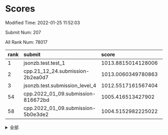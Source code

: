 # Scores

Modified Time: 2022-01-25 11:52:03

Submit Num: 207

All Rank Num: 78017

| rank |               submit               |       score        |       sigma        | pk_num |
| :--- | :--------------------------------- | :----------------- | :----------------- | :----- |
| 1    | jsonzb.test.test_1                 | 1013.8815014128006 | 0.8310547423861737 | 1509   |
| 2    | cpp.21_12_24.submission-2b2ea0d7   | 1013.0060349780863 | 0.8031856105967685 | 1511   |
| 3    | jsonzb.test.submission_level_4     | 1012.5517161567404 | 0.8092364925615467 | 1509   |
| 54   | cpp.2022_01_09.submission-816672bd | 1005.416513427902  | 0.7297656290804901 | 1512   |
| 58   | cpp.2022_01_09.submission-5b0e3de2 | 1004.5152982225022 | 0.7175689626100511 | 1509   |


<details>
<summary>全部</summary>

| rank |                 submit                 |       score        |       sigma        | pk_num |
| :--- | :------------------------------------- | :----------------- | :----------------- | :----- |
| 1    | jsonzb.test.test_1                     | 1013.8815014128006 | 0.8310547423861737 | 1509   |
| 2    | cpp.21_12_24.submission-2b2ea0d7       | 1013.0060349780863 | 0.8031856105967685 | 1511   |
| 3    | jsonzb.test.submission_level_4         | 1012.5517161567404 | 0.8092364925615467 | 1509   |
| 4    | gobigger.level_3.submission_level_3_41 | 1012.2142907948943 | 0.7946060993101919 | 1512   |
| 5    | gobigger.level_3.submission_level_3_42 | 1011.2747510213208 | 0.755126447327582  | 1507   |
| 6    | gobigger.level_3.submission_level_3_39 | 1011.2497035611875 | 0.7676807539232766 | 1508   |
| 7    | gobigger.level_3.submission_level_3_37 | 1011.2343551649664 | 0.7531679575477656 | 1509   |
| 8    | gobigger.level_3.submission_level_3_9  | 1011.2045598459418 | 0.803025396381751  | 1507   |
| 9    | gobigger.level_3.submission_level_3_5  | 1011.2028789069701 | 0.7624047735237894 | 1512   |
| 10   | gobigger.level_3.submission_level_3_33 | 1011.1640904822422 | 0.7748948199935495 | 1510   |
| 11   | gobigger.level_3.submission_level_3_19 | 1011.1459340536932 | 0.7650064086202839 | 1507   |
| 12   | gobigger.level_3.submission_level_3_27 | 1011.1440207848807 | 0.7752885281779884 | 1504   |
| 13   | gobigger.level_3.submission_level_3_21 | 1010.9961552075563 | 0.7597049110141882 | 1505   |
| 14   | gobigger.level_3.submission_level_3_43 | 1010.9822196861023 | 0.7480160154811567 | 1511   |
| 15   | gobigger.level_3.submission_level_3_3  | 1010.743984220564  | 0.7542786995482854 | 1513   |
| 16   | gobigger.level_3.submission_level_3_12 | 1010.7254945236488 | 0.7639043260014984 | 1506   |
| 17   | gobigger.level_3.submission_level_3_11 | 1010.6529922361087 | 0.7476042255989286 | 1504   |
| 18   | gobigger.level_3.submission_level_3_30 | 1010.494161955471  | 0.750131387034338  | 1508   |
| 19   | gobigger.level_3.submission_level_3_35 | 1010.418065276869  | 0.7531410263271942 | 1511   |
| 20   | gobigger.level_3.submission_level_3_14 | 1010.3654420139337 | 0.7489851042763863 | 1508   |
| 21   | gobigger.level_3.submission_level_3_6  | 1010.2758167287009 | 0.7399321872715873 | 1509   |
| 22   | gobigger.level_3.submission_level_3_4  | 1010.2248675725708 | 0.7601602409553246 | 1508   |
| 23   | gobigger.level_3.submission_level_3_44 | 1010.2205461860599 | 0.7579268673752385 | 1510   |
| 24   | gobigger.level_3.submission_level_3_1  | 1010.204131125474  | 0.7414544255180489 | 1507   |
| 25   | gobigger.level_3.submission_level_3_47 | 1010.202911776735  | 0.7675546325411305 | 1506   |
| 26   | gobigger.level_3.submission_level_3_40 | 1010.1517097482966 | 0.7302964210948049 | 1509   |
| 27   | gobigger.level_3.submission_level_3_38 | 1010.1273889064026 | 0.7804651477493088 | 1511   |
| 28   | gobigger.level_3.submission_level_3_10 | 1010.0973661737999 | 0.7705344041073389 | 1507   |
| 29   | gobigger.level_3.submission_level_3_28 | 1010.0971144054279 | 0.7566635892631932 | 1509   |
| 30   | gobigger.level_3.submission_level_3_18 | 1009.9799248982694 | 0.7694523383302386 | 1507   |
| 31   | gobigger.level_3.submission_level_3_31 | 1009.90183305951   | 0.7687455799085521 | 1511   |
| 32   | gobigger.level_3.submission_level_3_13 | 1009.8037568166707 | 0.7449958271957551 | 1508   |
| 33   | gobigger.level_3.submission_level_3_48 | 1009.7807467158036 | 0.7780077814839019 | 1503   |
| 34   | gobigger.level_3.submission_level_3_29 | 1009.7074834400047 | 0.7424298812767017 | 1509   |
| 35   | gobigger.level_3.submission_level_3_46 | 1009.6647455728161 | 0.7492983441249607 | 1508   |
| 36   | gobigger.level_3.submission_level_3_7  | 1009.5219956865697 | 0.7777588319120253 | 1508   |
| 37   | gobigger.level_3.submission_level_3_34 | 1009.4641397825111 | 0.7355529916570344 | 1510   |
| 38   | gobigger.level_3.submission_level_3_24 | 1009.427556106698  | 0.7193729646583882 | 1507   |
| 39   | gobigger.level_3.submission_level_3_2  | 1009.42385854123   | 0.7549480597340894 | 1502   |
| 40   | gobigger.level_3.submission_level_3_23 | 1009.3447340116242 | 0.77141936167428   | 1504   |
| 41   | gobigger.level_3.submission_level_3_22 | 1009.297476435857  | 0.7660577239217601 | 1507   |
| 42   | gobigger.level_3.submission_level_3_49 | 1009.277386925184  | 0.7849090887737431 | 1498   |
| 43   | gobigger.level_3.submission_level_3_45 | 1009.1365311898322 | 0.7431354284034644 | 1512   |
| 44   | gobigger.level_3.submission_level_3_32 | 1009.1126022675084 | 0.7509948592027869 | 1504   |
| 45   | gobigger.level_3.submission_level_3_26 | 1009.0571654147901 | 0.7546729534205032 | 1508   |
| 46   | gobigger.level_3.submission_level_3_17 | 1009.029944167704  | 0.7419602470450354 | 1506   |
| 47   | gobigger.level_3.submission_level_3_25 | 1008.9055332233845 | 0.7510591675255927 | 1508   |
| 48   | gobigger.level_3.submission_level_3_16 | 1008.8958090511007 | 0.7500882984559505 | 1509   |
| 49   | gobigger.level_3.submission_level_3_20 | 1008.8351105267297 | 0.7370212317552701 | 1506   |
| 50   | gobigger.level_3.submission_level_3_8  | 1008.7847870809815 | 0.7455781270852814 | 1510   |
| 51   | gobigger.level_3.submission_level_3_0  | 1008.6977522040174 | 0.7468150800051943 | 1508   |
| 52   | gobigger.level_3.submission_level_3_36 | 1008.487925485938  | 0.7489556417016779 | 1505   |
| 53   | gobigger.level_3.submission_level_3_15 | 1007.1757355889667 | 0.72832987754785   | 1508   |
| 54   | cpp.2022_01_09.submission-816672bd     | 1005.416513427902  | 0.7297656290804901 | 1512   |
| 55   | gobigger.level_1.submission_level_1_26 | 1005.2725514682714 | 0.7314081585046396 | 1510   |
| 56   | gobigger.level_1.submission_level_1_40 | 1005.2432959341884 | 0.7480328327381813 | 1507   |
| 57   | gobigger.level_1.submission_level_1_16 | 1004.5810459448745 | 0.7273690263750223 | 1508   |
| 58   | cpp.2022_01_09.submission-5b0e3de2     | 1004.5152982225022 | 0.7175689626100511 | 1509   |
| 59   | gobigger.level_1.submission_level_1_36 | 1004.4217160899215 | 0.7282213369159778 | 1501   |
| 60   | gobigger.level_1.submission_level_1_3  | 1004.4156914599928 | 0.7044457627443087 | 1504   |
| 61   | gobigger.level_1.submission_level_1_41 | 1004.3703930988063 | 0.7302970933833755 | 1512   |
| 62   | gobigger.level_1.submission_level_1_18 | 1004.3586370737859 | 0.7183303500230441 | 1504   |
| 63   | gobigger.level_1.submission_level_1_43 | 1004.191515007786  | 0.727908705745658  | 1506   |
| 64   | gobigger.level_1.submission_level_1_46 | 1004.1354802117421 | 0.7089211760829336 | 1508   |
| 65   | gobigger.level_1.submission_level_1_37 | 1004.0372882871575 | 0.7012289453252933 | 1511   |
| 66   | gobigger.level_1.submission_level_1_2  | 1003.8387029209943 | 0.7154151786790144 | 1508   |
| 67   | gobigger.level_1.submission_level_1_10 | 1003.8289742490681 | 0.7386551543067514 | 1509   |
| 68   | gobigger.level_1.submission_level_1_21 | 1003.7745519109571 | 0.7118509180992783 | 1506   |
| 69   | gobigger.level_1.submission_level_1_31 | 1003.7581783195843 | 0.7281163918650106 | 1501   |
| 70   | gobigger.level_1.submission_level_1_45 | 1003.727103912093  | 0.7067116256539073 | 1505   |
| 71   | gobigger.level_1.submission_level_1_19 | 1003.7044066399425 | 0.7210259393568366 | 1509   |
| 72   | gobigger.level_1.submission_level_1_34 | 1003.6992414988216 | 0.7145861355603655 | 1510   |
| 73   | gobigger.level_1.submission_level_1_28 | 1003.6768903110352 | 0.7110409921454397 | 1507   |
| 74   | gobigger.level_1.submission_level_1_49 | 1003.6550888104388 | 0.7103918162215525 | 1504   |
| 75   | gobigger.level_1.submission_level_1_47 | 1003.5817371872491 | 0.7173758900517805 | 1506   |
| 76   | gobigger.level_1.submission_level_1_17 | 1003.5754852957164 | 0.7203967032895133 | 1509   |
| 77   | gobigger.level_1.submission_level_1_25 | 1003.5390956554753 | 0.7189495436299983 | 1510   |
| 78   | gobigger.level_1.submission_level_1_4  | 1003.5189008472465 | 0.7158087903036083 | 1507   |
| 79   | gobigger.level_1.submission_level_1_22 | 1003.4902245538245 | 0.726221963018371  | 1507   |
| 80   | gobigger.level_1.submission_level_1_48 | 1003.4872393155848 | 0.7253332683545741 | 1508   |
| 81   | gobigger.level_1.submission_level_1_30 | 1003.4797682795872 | 0.7124544808910597 | 1505   |
| 82   | gobigger.level_1.submission_level_1_6  | 1003.3431379579861 | 0.7115128117224019 | 1501   |
| 83   | gobigger.level_1.submission_level_1_8  | 1003.1868997277891 | 0.7108606816396027 | 1512   |
| 84   | gobigger.level_1.submission_level_1_1  | 1003.154222684962  | 0.7071097221507939 | 1504   |
| 85   | gobigger.level_1.submission_level_1_20 | 1003.1254283337076 | 0.7201772515224941 | 1506   |
| 86   | gobigger.level_1.submission_level_1_32 | 1002.9482194513862 | 0.7170064338227972 | 1508   |
| 87   | gobigger.level_1.submission_level_1_35 | 1002.9405250007941 | 0.7203224398798196 | 1508   |
| 88   | gobigger.level_1.submission_level_1_11 | 1002.8305623761645 | 0.7161380936200419 | 1510   |
| 89   | gobigger.level_1.submission_level_1_15 | 1002.7823784606143 | 0.7242243388499292 | 1512   |
| 90   | gobigger.level_1.submission_level_1_23 | 1002.6317245980364 | 0.7075987971191514 | 1504   |
| 91   | gobigger.level_1.submission_level_1_27 | 1002.581891528366  | 0.7224586207203499 | 1508   |
| 92   | gobigger.level_1.submission_level_1_42 | 1002.5695785455741 | 0.7214078118839613 | 1508   |
| 93   | gobigger.level_1.submission_level_1_24 | 1002.3613288121308 | 0.7165067273823262 | 1509   |
| 94   | gobigger.level_1.submission_level_1_33 | 1002.3191720228508 | 0.7197969505049434 | 1504   |
| 95   | gobigger.level_1.submission_level_1_13 | 1002.3017793732553 | 0.7308461420136946 | 1511   |
| 96   | gobigger.level_1.submission_level_1_12 | 1002.2419938750885 | 0.7207560390517633 | 1508   |
| 97   | gobigger.level_1.submission_level_1_5  | 1002.2164100424334 | 0.7262182001583218 | 1509   |
| 98   | gobigger.level_1.submission_level_1_29 | 1002.1385101646459 | 0.7125196762318338 | 1509   |
| 99   | gobigger.level_1.submission_level_1_44 | 1002.1116743590121 | 0.7065210690031378 | 1510   |
| 100  | gobigger.level_1.submission_level_1_14 | 1002.1001734529281 | 0.7158452495704337 | 1504   |
| 101  | gobigger.level_1.submission_level_1_39 | 1002.0917807333624 | 0.7214321459780673 | 1506   |
| 102  | gobigger.level_1.submission_level_1_9  | 1002.0663943701944 | 0.7208065972892219 | 1506   |
| 103  | gobigger.level_1.submission_level_1_7  | 1001.8399479263351 | 0.7151035412612637 | 1510   |
| 104  | gobigger.level_1.submission_level_1_38 | 1001.7478008680025 | 0.7136734226576946 | 1508   |
| 105  | gobigger.level_1.submission_level_1_0  | 1001.303921094995  | 0.7149662991313405 | 1505   |
| 106  | gobigger.random.submission_random_40   | 996.9780129351565  | 0.7077465987554127 | 1512   |
| 107  | gobigger.random.submission_random_33   | 996.9037438160785  | 0.7132841659334294 | 1508   |
| 108  | gobigger.random.submission_random_32   | 996.8489881097378  | 0.7339657131030136 | 1507   |
| 109  | gobigger.random.submission_random_26   | 996.7934282154737  | 0.723027264111035  | 1509   |
| 110  | gobigger.random.submission_random_19   | 996.6524111568604  | 0.7062394577150498 | 1506   |
| 111  | gobigger.random.submission_random_42   | 996.6195966432037  | 0.7041212860972299 | 1512   |
| 112  | gobigger.random.submission_random_31   | 996.6109067439133  | 0.7067160121911958 | 1507   |
| 113  | gobigger.random.submission_random_37   | 996.5739750320532  | 0.7120861508134891 | 1508   |
| 114  | gobigger.random.submission_random_48   | 996.5632896669973  | 0.7101541072527935 | 1507   |
| 115  | gobigger.random.submission_random_20   | 996.5119039938043  | 0.7064166183336044 | 1505   |
| 116  | gobigger.random.submission_random_6    | 996.4033271438501  | 0.718128483332148  | 1508   |
| 117  | gobigger.random.submission_random_43   | 996.4002898955168  | 0.7240597094827236 | 1509   |
| 118  | gobigger.random.submission_random_8    | 996.3650148247433  | 0.7172549658119834 | 1509   |
| 119  | gobigger.random.submission_random_0    | 996.3606044823015  | 0.7207921814596894 | 1507   |
| 120  | gobigger.random.submission_random_36   | 996.1991296753135  | 0.7117535107154287 | 1505   |
| 121  | gobigger.random.submission_random_25   | 996.1794638714026  | 0.6941855335194473 | 1510   |
| 122  | gobigger.random.submission_random_46   | 996.1266286854553  | 0.7145114703231895 | 1507   |
| 123  | gobigger.random.submission_random_11   | 996.0345587768993  | 0.6976464522519839 | 1506   |
| 124  | gobigger.random.submission_random_4    | 995.8735251777158  | 0.7173325529144982 | 1506   |
| 125  | gobigger.random.submission_random_47   | 995.8650439889215  | 0.7243147127633734 | 1507   |
| 126  | gobigger.random.submission_random_34   | 995.8541503838351  | 0.7080638556774788 | 1510   |
| 127  | gobigger.random.submission_random_29   | 995.8464925354544  | 0.7229406994352129 | 1508   |
| 128  | gobigger.random.submission_random_5    | 995.8165251422445  | 0.7065368217828562 | 1510   |
| 129  | gobigger.random.submission_random_22   | 995.8144519534452  | 0.7071077419797499 | 1507   |
| 130  | gobigger.random.submission_random_18   | 995.753574444084   | 0.6994741499391004 | 1507   |
| 131  | gobigger.random.submission_random_1    | 995.7349105077851  | 0.7020011020956262 | 1507   |
| 132  | gobigger.random.submission_random_21   | 995.7258358246355  | 0.7234867927138743 | 1507   |
| 133  | gobigger.random.submission_random_24   | 995.7226735653169  | 0.7142381991627467 | 1510   |
| 134  | gobigger.random.submission_random_10   | 995.7156635447556  | 0.707444255456267  | 1507   |
| 135  | gobigger.random.submission_random_14   | 995.7078324713253  | 0.7122988091224538 | 1505   |
| 136  | gobigger.random.submission_random_49   | 995.6623282958722  | 0.7278634314563652 | 1507   |
| 137  | gobigger.random.submission_random_2    | 995.5980032798262  | 0.716703684334493  | 1509   |
| 138  | gobigger.random.submission_random_3    | 995.571734119168   | 0.7026876342206559 | 1506   |
| 139  | gobigger.random.submission_random_41   | 995.5681922149132  | 0.7175004727659612 | 1503   |
| 140  | gobigger.random.submission_random_30   | 995.5593825819303  | 0.7092456539268644 | 1504   |
| 141  | gobigger.random.submission_random_45   | 995.5332682539477  | 0.7131616203318856 | 1509   |
| 142  | gobigger.random.submission_random_9    | 995.5210572714421  | 0.703957145982416  | 1505   |
| 143  | gobigger.random.submission_random_35   | 995.49346127445    | 0.7283847101899499 | 1511   |
| 144  | gobigger.random.submission_random_27   | 995.489684991322   | 0.723248881159195  | 1506   |
| 145  | gobigger.random.submission_random_17   | 995.4590384945244  | 0.725958783320252  | 1503   |
| 146  | gobigger.random.submission_random_7    | 995.4046813504401  | 0.7128916689206094 | 1510   |
| 147  | gobigger.random.submission_random_23   | 995.2690949634172  | 0.7096566752128701 | 1507   |
| 148  | gobigger.random.submission_random_44   | 995.2063792485569  | 0.7090771394164563 | 1503   |
| 149  | gobigger.random.submission_random_39   | 995.2062711336347  | 0.7221547374638407 | 1512   |
| 150  | gobigger.random.submission_random_12   | 995.1787348226486  | 0.716657817565747  | 1511   |
| 151  | gobigger.random.submission_random_28   | 995.0521734177329  | 0.7108717801681614 | 1507   |
| 152  | gobigger.random.submission_random_13   | 994.8882672264323  | 0.719304496962043  | 1507   |
| 153  | gobigger.random.submission_random_15   | 994.7596553973067  | 0.7063719537447305 | 1511   |
| 154  | gobigger.random.submission_random_16   | 994.4145859862624  | 0.7108433888762882 | 1501   |
| 155  | gobigger.random.submission_random_38   | 994.2272851497004  | 0.7025037635618583 | 1503   |
| 156  | gobigger.level_2.submission_level_2_43 | 993.979659781578   | 0.7314548283527951 | 1505   |
| 157  | gobigger.level_2.submission_level_2_32 | 993.3830343389264  | 0.7203601176523211 | 1507   |
| 158  | gobigger.level_2.submission_level_2_30 | 993.1630195124598  | 0.7485169325575186 | 1508   |
| 159  | gobigger.level_2.submission_level_2_45 | 993.0381521944264  | 0.766775069002503  | 1507   |
| 160  | gobigger.level_2.submission_level_2_10 | 992.9876442181204  | 0.7448661937346278 | 1506   |
| 161  | gobigger.level_2.submission_level_2_9  | 992.9838880041375  | 0.7430935076482609 | 1509   |
| 162  | gobigger.level_2.submission_level_2_2  | 992.963020160223   | 0.7234976498778423 | 1506   |
| 163  | gobigger.level_2.submission_level_2_0  | 992.9278557643447  | 0.7249799924743097 | 1509   |
| 164  | gobigger.level_2.submission_level_2_42 | 992.8508573822787  | 0.7502334401740736 | 1505   |
| 165  | gobigger.level_2.submission_level_2_12 | 992.8058538448342  | 0.7368585920377053 | 1504   |
| 166  | gobigger.level_2.submission_level_2_5  | 992.7121264631785  | 0.7385333282557557 | 1506   |
| 167  | gobigger.level_2.submission_level_2_28 | 992.6890477297106  | 0.7581233244658879 | 1509   |
| 168  | gobigger.level_2.submission_level_2_23 | 992.6857881298929  | 0.7299239142057078 | 1503   |
| 169  | gobigger.level_2.submission_level_2_4  | 992.5541375074498  | 0.7321684409770483 | 1506   |
| 170  | gobigger.level_2.submission_level_2_13 | 992.5098552972596  | 0.7245020788271404 | 1509   |
| 171  | gobigger.level_2.submission_level_2_26 | 992.5014562319691  | 0.7283419139593118 | 1507   |
| 172  | gobigger.level_2.submission_level_2_19 | 992.4315286428152  | 0.748979955898849  | 1511   |
| 173  | gobigger.level_2.submission_level_2_24 | 992.4183320332019  | 0.7500264126027298 | 1509   |
| 174  | gobigger.level_2.submission_level_2_3  | 992.3821147276841  | 0.7419628957031026 | 1506   |
| 175  | gobigger.level_2.submission_level_2_22 | 992.3375816252008  | 0.7240997315306873 | 1506   |
| 176  | gobigger.level_2.submission_level_2_49 | 992.1454354585926  | 0.7410221778124108 | 1508   |
| 177  | gobigger.level_2.submission_level_2_38 | 992.127687385658   | 0.754496240275156  | 1507   |
| 178  | gobigger.level_2.submission_level_2_8  | 992.1166865973107  | 0.743115985897654  | 1510   |
| 179  | gobigger.level_2.submission_level_2_47 | 992.0979271660019  | 0.7280347629258964 | 1507   |
| 180  | gobigger.level_2.submission_level_2_15 | 992.0637085150116  | 0.7415802911267297 | 1505   |
| 181  | gobigger.level_2.submission_level_2_46 | 991.9620499751559  | 0.7484519604500046 | 1506   |
| 182  | gobigger.level_2.submission_level_2_36 | 991.8771687262138  | 0.7600084271850914 | 1509   |
| 183  | gobigger.level_2.submission_level_2_44 | 991.8433756974076  | 0.7357990445575222 | 1508   |
| 184  | gobigger.level_2.submission_level_2_11 | 991.7683029283901  | 0.7429939602238815 | 1509   |
| 185  | gobigger.level_2.submission_level_2_40 | 991.7548376424064  | 0.7578029458531391 | 1506   |
| 186  | gobigger.level_2.submission_level_2_17 | 991.7484543242912  | 0.7360059976397165 | 1504   |
| 187  | gobigger.level_2.submission_level_2_33 | 991.6555025530193  | 0.7449708691856323 | 1510   |
| 188  | gobigger.level_2.submission_level_2_20 | 991.628752273962   | 0.7696947867768621 | 1502   |
| 189  | gobigger.level_2.submission_level_2_48 | 991.5509346263165  | 0.7460330521639235 | 1512   |
| 190  | gobigger.level_2.submission_level_2_34 | 991.4928053840799  | 0.7403530894481537 | 1509   |
| 191  | gobigger.level_2.submission_level_2_31 | 991.427680307524   | 0.7550137571933827 | 1510   |
| 192  | gobigger.level_2.submission_level_2_1  | 991.318243759984   | 0.7421785315745116 | 1507   |
| 193  | gobigger.level_2.submission_level_2_25 | 991.2536493818326  | 0.7414387602637473 | 1512   |
| 194  | gobigger.level_2.submission_level_2_21 | 991.162298676586   | 0.7368327783338958 | 1510   |
| 195  | gobigger.level_2.submission_level_2_41 | 991.126278663825   | 0.7663241751235547 | 1504   |
| 196  | gobigger.level_2.submission_level_2_39 | 991.1065030815147  | 0.7426843476314562 | 1511   |
| 197  | gobigger.level_2.submission_level_2_18 | 991.0941871712234  | 0.7491543309034343 | 1510   |
| 198  | gobigger.level_2.submission_level_2_14 | 991.0424686852706  | 0.7523783283975145 | 1507   |
| 199  | gobigger.level_2.submission_level_2_27 | 990.9729996046344  | 0.758707837316601  | 1510   |
| 200  | gobigger.level_2.submission_level_2_7  | 990.9272289661264  | 0.7521625252310932 | 1513   |
| 201  | gobigger.level_2.submission_level_2_37 | 990.7197513554277  | 0.7607104620198295 | 1511   |
| 202  | gobigger.level_2.submission_level_2_29 | 990.6274974168952  | 0.7706592240996675 | 1506   |
| 203  | gobigger.level_2.submission_level_2_35 | 990.5616457369629  | 0.7473979064950296 | 1510   |
| 204  | gobigger.level_2.submission_level_2_16 | 990.4657638106597  | 0.7628942313431035 | 1508   |
| 205  | gobigger.level_2.submission_level_2_6  | 990.4337456114855  | 0.749916183095661  | 1509   |
| 206  | gobigger.none.submission_none_0        | 976.7742139965517  | 1.3798163057864572 | 1510   |
| 207  | gobigger.none.submission_none_1        | 976.3992880689912  | 1.414684319875879  | 1509   |

</details>